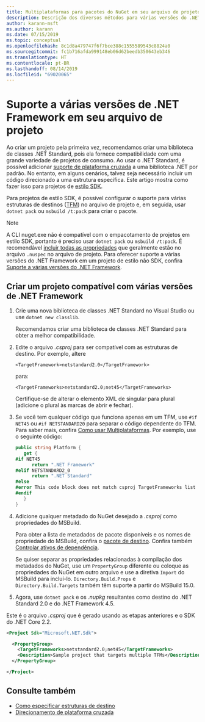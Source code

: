 ```yaml
---
title: Multiplataformas para pacotes do NuGet em seu arquivo de projeto
description: Descrição dos diversos métodos para várias versões do .NET Framework de dentro de um único pacote do NuGet.
author: karann-msft
ms.author: karann
ms.date: 07/15/2019
ms.topic: conceptual
ms.openlocfilehash: 8c1d8a479747f6f7bce388c1555589543c8824a0
ms.sourcegitcommit: fc1b716afda999148eb06d62beedb350643eb346
ms.translationtype: HT
ms.contentlocale: pt-BR
ms.lasthandoff: 08/14/2019
ms.locfileid: "69020065"
---
```

# <a name="support-multiple-net-framework-versions-in-your-project-file"></a>Suporte a várias versões de .NET Framework em seu arquivo de projeto

Ao criar um projeto pela primeira vez, recomendamos criar uma biblioteca de classes .NET Standard, pois ela fornece compatibilidade com uma grande variedade de projetos de consumo. Ao usar o .NET Standard, é possível adicionar [suporte de plataforma cruzada](/dotnet/standard/library-guidance/cross-platform-targeting) a uma biblioteca .NET por padrão. No entanto, em alguns cenários, talvez seja necessário incluir um código direcionado a uma estrutura específica. Este artigo mostra como fazer isso para projetos de [estilo SDK](../resources/check-project-format.md).

Para projetos de estilo SDK, é possível configurar o suporte para várias estruturas de destinos ([TFM](/dotnet/standard/frameworks)) no arquivo de projeto e, em seguida, usar `dotnet pack` ou `msbuild /t:pack` para criar o pacote.

> [!NOTE]
> A CLI nuget.exe não é compatível com o empacotamento de projetos em estilo SDK, portanto é preciso usar `dotnet pack` ou `msbuild /t:pack`. É recomendável [incluir todas as propriedades](../reference/msbuild-targets.md#pack-target) que geralmente estão no arquivo `.nuspec` no arquivo de projeto. Para oferecer suporte a várias versões do .NET Framework em um projeto de estilo não SDK, confira [Suporte a várias versões do .NET Framework](supporting-multiple-target-frameworks.md).

## <a name="create-a-project-that-supports-multiple-net-framework-versions"></a>Criar um projeto compatível com várias versões de .NET Framework

1. Crie uma nova biblioteca de classes .NET Standard no Visual Studio ou use `dotnet new classlib`.

   Recomendamos criar uma biblioteca de classes .NET Standard para obter a melhor compatibilidade.

2. Edite o arquivo *.csproj* para ser compatível com as estruturas de destino. Por exemplo, altere
   
   `<TargetFramework>netstandard2.0</TargetFramework>`
   
   para:
   
   `<TargetFrameworks>netstandard2.0;net45</TargetFrameworks>`

   Certifique-se de alterar o elemento XML de singular para plural (adicione o plural às marcas de abrir e fechar).

3. Se você tem qualquer código que funciona apenas em um TFM, use `#if NET45` ou `#if NETSTANDARD20` para separar o código dependente do TFM. Para saber mais, confira [Como usar Multiplataformas](/dotnet/core/tutorials/libraries#how-to-multitarget). Por exemplo, use o seguinte código:

   ```csharp
   public string Platform {
      get {
   #if NET45
         return ".NET Framework"
   #elif NETSTANDARD2_0
         return ".NET Standard"
   #else
   #error This code block does not match csproj TargetFrameworks list
   #endif
      }
   }
   ```

4. Adicione qualquer metadado do NuGet desejado a *.csproj* como propriedades do MSBuild.

   Para obter a lista de metadados de pacote disponíveis e os nomes de propriedade do MSBuild, confira o [pacote de destino](../reference/msbuild-targets.md#pack-target). Confira também [Controlar ativos de dependência](../consume-packages/package-references-in-project-files.md#controlling-dependency-assets).

   Se quiser separar as propriedades relacionadas à compilação dos metadados do NuGet, use um `PropertyGroup` diferente ou coloque as propriedades do NuGet em outro arquivo e use a diretiva `Import` do MSBuild para incluí-lo. `Directory.Build.Props` e `Directory.Build.Targets` também têm suporte a partir do MSBuild 15.0.

5. Agora, use `dotnet pack` e os *.nupkg* resultantes como destino do .NET Standard 2.0 e do .NET Framework 4.5.

Este é o arquivo *.csproj* que é gerado usando as etapas anteriores e o SDK do .NET Core 2.2.

```xml
<Project Sdk="Microsoft.NET.Sdk">

  <PropertyGroup>
    <TargetFrameworks>netstandard2.0;net45</TargetFrameworks>
    <Description>Sample project that targets multiple TFMs</Description>
  </PropertyGroup>

</Project>
```

## <a name="see-also"></a>Consulte também

* [Como especificar estruturas de destino](/dotnet/standard/frameworks#how-to-specify-target-frameworks)
* [Direcionamento de plataforma cruzada](/dotnet/standard/library-guidance/cross-platform-targeting)
